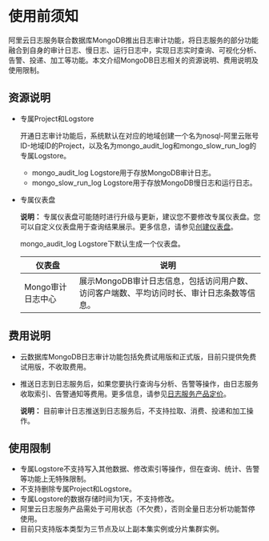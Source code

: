 # 使用前须知

阿里云日志服务联合数据库MongoDB推出日志审计功能，将日志服务的部分功能融合到自身的审计日志、慢日志、运行日志中，实现日志实时查询、可视化分析、告警、投递、加工等功能。本文介绍MongoDB日志相关的资源说明、费用说明及使用限制。

## 资源说明

-   专属Project和Logstore

    开通日志审计功能后，系统默认在对应的地域创建一个名为nosql-阿里云账号ID-地域ID的Project，以及名为mongo\_audit\_log和mongo\_slow\_run\_log的专属Logstore。

    -   mongo\_audit\_log Logstore用于存放MongoDB审计日志。
    -   mongo\_slow\_run\_log Logstore用于存放MongoDB慢日志和运行日志。
-   专属仪表盘

    **说明：** 专属仪表盘可能随时进行升级与更新，建议您不要修改专属仪表盘。您可以自定义仪表盘用于查询结果展示。更多信息，请参见[创建仪表盘](/intl.zh-CN/可视化/创建仪表盘.md)。

    mongo\_audit\_log Logstore下默认生成一个仪表盘。

    |仪表盘|说明|
    |---|--|
    |Mongo审计日志中心|展示MongoDB审计日志信息，包括访问用户数、访问客户端数、平均访问时长、审计日志条数等信息。|


## 费用说明

-   云数据库MongoDB日志审计功能包括免费试用版和正式版，目前只提供免费试用版，不收取费用。
-   推送日志到日志服务后，如果您要执行查询与分析、告警等操作，由日志服务收取索引、告警通知等费用。更多信息，请参见[日志服务产品定价](https://www.alibabacloud.com/product/log-service/pricing?spm=a3c0i.139163.9288850920.1.7690637avzyiqo)。

    **说明：** 目前审计日志推送到日志服务后，不支持拉取、消费、投递和加工操作。


## 使用限制

-   专属Logstore不支持写入其他数据、修改索引等操作，但在查询、统计、告警等功能上无特殊限制。
-   不支持删除专属Project和Logstore。
-   专属Logstore的数据存储时间为1天，不支持修改。
-   阿里云日志服务产品需处于可用状态（不欠费），否则全量日志分析功能暂停使用。
-   目前只支持版本类型为三节点及以上副本集实例或分片集群实例。

